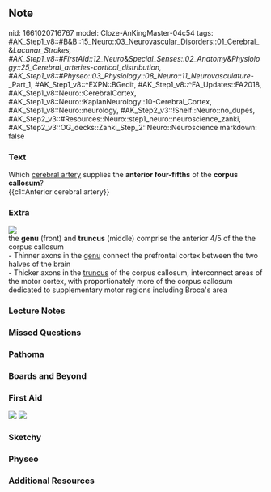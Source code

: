 ## Note
nid: 1661020716767
model: Cloze-AnKingMaster-04c54
tags: #AK_Step1_v8::#B&B::15_Neuro::03_Neurovascular_Disorders::01_Cerebral_&_Lacunar_Strokes, #AK_Step1_v8::#FirstAid::12_Neuro_&_Special_Senses::02_Anatomy_&_Physiology::25_Cerebral_arteries_-_cortical_distribution, #AK_Step1_v8::#Physeo::03_Physiology::08_Neuro::11_Neurovasculature_-_Part_1, #AK_Step1_v8::^EXPN::BGedit, #AK_Step1_v8::^FA_Updates::FA2018, #AK_Step1_v8::Neuro::CerebralCortex, #AK_Step1_v8::Neuro::KaplanNeurology::10-Cerebral_Cortex, #AK_Step1_v8::Neuro::neurology, #AK_Step2_v3::!Shelf::Neuro::no_dupes, #AK_Step2_v3::#Resources::Neuro::step1_neuro::neuroscience_zanki, #AK_Step2_v3::OG_decks::Zanki_Step_2::Neuro::Neuroscience
markdown: false

### Text
<div>
  <div>
    Which <u>cerebral artery</u> supplies the <b>anterior
    four-fifths</b> of the <b>corpus callosum</b>?
  </div>
  <div>
    {{c1::Anterior cerebral artery}}
  </div>
</div>

### Extra
<img src="paste-330781201269044.jpg">
<div>
  the <b>genu</b> (front) and <b>truncus</b> (middle) comprise the
  anterior 4/5 of the the corpus callosum
</div>
<div>
  - Thinner axons in the <u>genu</u> connect the prefrontal cortex
  between the two halves of the brain
</div>
<div>
  - Thicker axons in the <u>truncus</u> of the corpus callosum,
  interconnect areas of the motor cortex, with proportionately more
  of the corpus callosum dedicated to supplementary motor regions
  including Broca's area
</div>

### Lecture Notes


### Missed Questions


### Pathoma


### Boards and Beyond


### First Aid
<img src="tmpctFC96.png"> <img src="tmp5jO3V3.png">

### Sketchy


### Physeo


### Additional Resources

